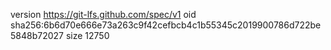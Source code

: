 version https://git-lfs.github.com/spec/v1
oid sha256:6b6d70e666e73a263c9f42cefbcb4c1b55345c2019900786d722be5848b72027
size 12750
